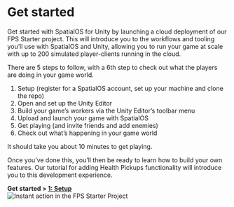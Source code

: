 # Get started

Get started with SpatialOS for Unity by launching a cloud deployment of our FPS Starter project. This will introduce you to the workflows and tooling you’ll use with SpatialOS and Unity, allowing you to run your game at scale with up to 200 simulated player-clients running in the cloud.

There are 5 steps to follow, with a 6th step to check out what the players are doing in your game world.

1. Setup (register for a SpatialOS account, set up your machine and clone the repo)
2. Open and set up the Unity Editor
3. Build your game’s workers via the Unity Editor’s toolbar menu
4. Upload and launch your game with SpatialOS
5. Get playing (and invite friends and add enemies)
6. Check out what’s happening in your game world

It should take you about 10 minutes to get playing.

Once you’ve done this, you’ll then be ready to learn how to build your own features. Our tutorial for adding Health Pickups functionality will introduce you to this development experience.

**Get started > [1: Setup]({{urlRoot}}/content/get-started/get-started1.md)**
<br/>
![Instant action in the FPS Starter Project]({{assetRoot}}assets/fps/headline.png)

